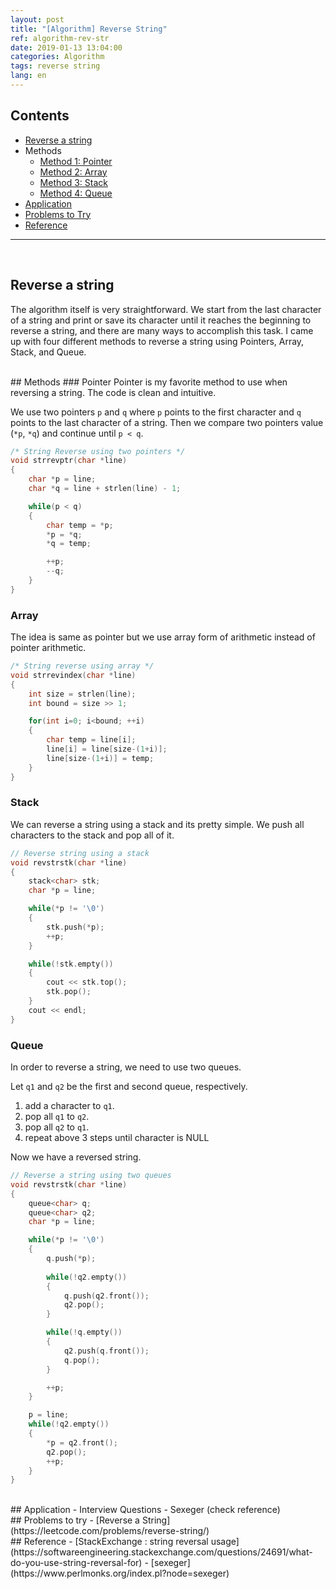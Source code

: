 ```yaml
---
layout: post
title: "[Algorithm] Reverse String"
ref: algorithm-rev-str
date: 2019-01-13 13:04:00
categories: Algorithm
tags: reverse string
lang: en
---
```


## Contents
- [Reverse a string](#algo)
- Methods
  + [Method 1: Pointer](#pointer)
  + [Method 2: Array](#array)
  + [Method 3: Stack](#stack)
  + [Method 4: Queue](#q)
- [Application](#app)
- [Problems to Try](#try)
- [Reference](#ref)
<hr />
<br />

## Reverse a string <a id="algo"></a>
The algorithm itself is very straightforward. We start from the last character of a string and
print or save its character until it reaches the beginning to reverse a string, and there are
many ways to accomplish this task. I came up with four different methods to reverse a string
using Pointers, Array, Stack, and Queue.

<br />
## Methods
### Pointer <a id="pointer"></a>
Pointer is my favorite method to use when reversing a string. The code is clean and intuitive.

We use two pointers `p` and `q` where `p` points to the first character and `q` points
to the last character of a string. Then we compare two pointers value (`*p`, `*q`) and 
continue until `p < q`.

```c
/* String Reverse using two pointers */
void strrevptr(char *line)
{
	char *p = line;
	char *q = line + strlen(line) - 1;

	while(p < q)
	{
		char temp = *p;
		*p = *q;
		*q = temp;

		++p;
		--q;
	}
}
```

### Array <a id="array"></a>
The idea is same as pointer but we use array form of arithmetic instead of pointer arithmetic.

```c
/* String reverse using array */
void strrevindex(char *line)
{
	int size = strlen(line);
	int bound = size >> 1;

	for(int i=0; i<bound; ++i)
	{
		char temp = line[i];
		line[i] = line[size-(1+i)];
		line[size-(1+i)] = temp;
	}
}
```

### Stack<a id="stack"></a>
We can reverse a string using a stack and its pretty simple. We push all characters to the stack
and pop all of it.

```c
// Reverse string using a stack
void revstrstk(char *line)
{
	stack<char> stk;
	char *p = line;

	while(*p != '\0')
	{
		stk.push(*p);
		++p;
	}

	while(!stk.empty())
	{
		cout << stk.top();
		stk.pop();
	}
	cout << endl;
}
```

### Queue<a id="q"></a>
In order to reverse a string, we need to use two queues.

Let `q1` and `q2` be the first and second queue, respectively. 
1. add a character to `q1`.
2. pop all `q1` to `q2`.
3. pop all `q2` to `q1`.
4. repeat above 3 steps until character is NULL

Now we have a reversed string.

```c
// Reverse a string using two queues
void revstrstk(char *line)
{
	queue<char> q;
	queue<char> q2;
	char *p = line;

	while(*p != '\0')
	{
		q.push(*p);
		
		while(!q2.empty())
		{
			q.push(q2.front());
			q2.pop();
		}

		while(!q.empty())
		{
			q2.push(q.front());
			q.pop();
		}

		++p;
	}

	p = line;
	while(!q2.empty())
	{
		*p = q2.front();
		q2.pop();
		++p;
	}
}
```

<br />
## Application <a id="app"></a>
- Interview Questions
- Sexeger (check reference)

<br />
## Problems to try <a id="try"></a>
- [Reverse a String](https://leetcode.com/problems/reverse-string/)

<br />
## Reference<a id="ref"></a>
- [StackExchange : string reversal usage](https://softwareengineering.stackexchange.com/questions/24691/what-do-you-use-string-reversal-for)
- [sexeger](https://www.perlmonks.org/index.pl?node=sexeger)
